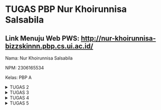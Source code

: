 # TUGAS PBP Nur Khoirunnisa Salsabila

## Link Menuju Web PWS: http://nur-khoirunnisa-bizzskinnn.pbp.cs.ui.ac.id/


Nama: Nur Khoirunnisa Salsabila

NPM: 2306165534

Kelas: PBP A

<details>
  <summary>TUGAS 2</summary>
 
 # **TUGAS 2**

Link Menuju Web PWS: http://nur-khoirunnisa-bizzskinnn.pbp.cs.ui.ac.id/

Nama: Nur Khoirunnisa Salsabila

NPM: 2306165534

Kelas: PBP A
  

### **No.1 Jelaskan bagaimana cara kamu mengimplementasikan checklist di atas secara step-by-step (bukan hanya sekadar mengikuti tutorial).**

Proses Pembuatan Proyek Django dan Inisiasi Proyek Django
1. Membuat direktori baru dengan nama ```happy-skin``` pada dekstop.
2. Membuka folder happy-skin dalam VSCode, kemudian membuka terminal shell (unix) atau git bash.
3. Buat virtual environment dengan menjalankan _command_ berikut:
 
   ```python -m venv env```
4. Mengaktifkan atau menyalakan virtual environment Python baru dengan _command_:
   
   ```env\Scripts\activate```
5. Mempersiapkan _Dependencies_ dengan cara membuat ```requirements.txt``` pada direktori ```happy-skin``` kemudian menambahkan isi _dependencies_
  ```
   django
   gunicorn
   whitenoise
   psycopg2-binary
   requests
   urllib3
  ```
6. Lanjutkan dengan melakukan instalasi ```requirements``` dengan _command_ berikut:

   ```pip install -r requirements.txt```
7. Membuat Proyek Django dengan nama ```happy_skin``` dengan _command_ berikut:

   ```django-admin startproject happy_skin .```
8. Menambahkan string ```ALLOWED_HOSTS = ["localhost", "127.0.0.1"]``` pada ```ALLOWED_HOSTS``` di
    ```settings.py```
9. Membuat aplikasi ```main``` dengan _command_:
    ```python manage.py startapp main```
10. Menambahkan nama aplikasi ke ```INSTALLED_APPS``` pada file ```settings.py``` di direktori ```happy-skin```
11. Me-_routing_ url pada file ```urls.py``` di direktori ```happy-skin``` sehingga isi file ```urls.py``` sekarang menjadi:
    ```
    from django.contrib import admin
    from django.urls import path, include
    urlpatterns = [
        path('admin/', admin.site.urls),
        path('', include('main.urls')),
    ]
12. Mengubah models.py menjadi:
     ```
    from django.db import models

    class Product(models.Model):
    name = models.CharField(max_length=255)
    price = models.IntegerField()
    description = models.TextField()
    stock = models.IntegerField()
    rating = models.DecimalField(max_digits=3, decimal_places=2, null=True, blank=True)
    ```
13. Melakukan migrasi dengan command:
    ```
    python manage.py makemigrations
    python manage.py migrate
    ```
14. Membuat direktori templates dan template ``html`` untuk laman ``main``:
    ```
      <h1>{{ app_name }} Happy Skin </h1>
      <h5>Name: </h5>
      <p>{{ name }}<p>
      <h5>NPM: </h5>
      <p>{{ npm }}<p>  
      <h5>Class: </h5>
      <p>{{ class }}<p>
    ```
15. Menambahkan fungsi untuk me-_render_ laman main pada file ``views.py`` di direktori ``main``:
    ```
      from django.shortcuts import render

      def show_main(request):
          context = {
              'app name': 'Happy Skin',
              'name': 'Nur Khoirunnisa Salsabila',
              'npm' : '2306165534',
              'class': 'PBP A'
          }

          return render(request, "main.html", context)
    ```
16. Melakukan _routing_ pada aplikasi ``main`` pada file ``urls.py`` di direktori ``main``:
    ```
    from django.urls import path
    from main.views import show_main
    
    app_name = 'main'
    
    urlpatterns = [
        path('', show_main, name='show_main'),
    ]
    ```
17. Mencoba menjalankan aplikasi pada _localhost_ dengan _command_:
    ```python manage.py runserver```
18. Membuat repository GitHub baru dengan nama ```icha-ecommerce``` dan visibilitas publik.
19. Menginisiasi direktori lokal ```happy-skin``` sebagai repositori Git
20. Menambahkan berkas ``.gitignore`` dan mengisinya dengan teks berikut:

```
  # Django
  *.log
  *.pot
  *.pyc
  __pycache__
  db.sqlite3
  media
  
  # Backup files
  *.bak
  
  # If you are using PyCharm
  # User-specific stuff
  .idea/**/workspace.xml
  .idea/**/tasks.xml
  .idea/**/usage.statistics.xml
  .idea/**/dictionaries
  .idea/**/shelf
  
  # AWS User-specific
  .idea/**/aws.xml
  
  # Generated files
  .idea/**/contentModel.xml
  .DS_Store
  
  # Sensitive or high-churn files
  .idea/**/dataSources/
  .idea/**/dataSources.ids
  .idea/**/dataSources.local.xml
  .idea/**/sqlDataSources.xml
  .idea/**/dynamic.xml
  .idea/**/uiDesigner.xml
  .idea/**/dbnavigator.xml
  
  # Gradle
  .idea/**/gradle.xml
  .idea/**/libraries
  
  # File-based project format
  *.iws
  
  # IntelliJ
  out/
  
  # JIRA plugin
  atlassian-ide-plugin.xml
  
  # Python
  *.py[cod]
  *$py.class
  
  # Distribution / packaging
  .Python build/
  develop-eggs/
  dist/
  downloads/
  eggs/
  .eggs/
  lib/
  lib64/
  parts/
  sdist/
  var/
  wheels/
  *.egg-info/
  .installed.cfg
  *.egg
  *.manifest
  *.spec
  
  # Installer logs
  pip-log.txt
  pip-delete-this-directory.txt
  
  # Unit test / coverage reports
  htmlcov/
  .tox/
  .coverage
  .coverage.*
  .cache
  .pytest_cache/
  nosetests.xml
  coverage.xml
  *.cover
  .hypothesis/
  
  # Jupyter Notebook
  .ipynb_checkpoints
  
  # pyenv
  .python-version
  
  # celery
  celerybeat-schedule.*
  
  # SageMath parsed files
  *.sage.py
  
  # Environments
  .env
  .venv
  env/
  venv/
  ENV/
  env.bak/
  venv.bak/
  
  # mkdocs documentation
  /site
  
  # mypy
  .mypy_cache/
  
  # Sublime Text
  *.tmlanguage.cache
  *.tmPreferences.cache
  *.stTheme.cache
  *.sublime-workspace
  *.sublime-project
  
  # sftp configuration file
  sftp-config.json
  
  # Package control specific files Package
  Control.last-run
  Control.ca-list
  Control.ca-bundle
  Control.system-ca-bundle
  GitHub.sublime-settings
  
  # Visual Studio Code
  .vscode/*
  !.vscode/settings.json
  !.vscode/tasks.json
  !.vscode/launch.json
  !.vscode/extensions.json
  .history
```
21. Melakukan ``add``, ``commit``, dan ``push`` dari direktori repositori lokal.
22. Mengakses halaman PWS dan membuat proyek baru dengan menekan tombol ```Create New Project```. Kemudian, isi ``Project Name`` dengan ``bizzskinnn``, lalu tekan ``Create New Project`` yang ada di bawahnya.
23. Menambahkan URL _deployment_ PWS pada file ``settings.py`` dan bagian ``ALLOWED_HOSTS`` sehingga menjadi:
    ```ALLOWED_HOSTS = ["localhost", "127.0.0.1", "nur-khoirunnisa-bizzskinnn.pbp.cs.ui.ac.id"]```
24. Menjalankan 3 perintah ini untuk push ke PWS:
    ```
    git remote add pws http://pbp.cs.ui.ac.id/nur.khoirunnisa/bizzskinnn
    git branch -M master
    git push pws master
    ```

### **No. 2 Buatlah bagan yang berisi _request client_ ke web aplikasi berbasis Django beserta responnya dan jelaskan pada bagan tersebut kaitan antara ``urls.py``, ``views.py``, ``models.py``, dan berkas ``html``.**
![Untitled](https://github.com/user-attachments/assets/2ae76eab-89fe-4ce8-9b79-954e93050457)



### **No. 3 Jelaskan fungsi git dalam pengembangan perangkat lunak!**

Git adalah alat yang membantu pengembang perangkat lunak mengelola dan melacak perubahan kode secara efisien. Dalam sebuah tim, Git memungkinkan setiap anggota untuk bekerja secara mandiri pada berbagai bagian proyek tanpa saling mengganggu. Dengan sistem ini, setiap perubahan yang dilakukan akan tersimpan dalam catatan yang jelas, sehingga memudahkan untuk kembali ke versi sebelumnya jika diperlukan. Git juga mendukung pengembangan paralel dengan fitur _branching_, yang memungkinkan pengembangan fitur baru secara terpisah sebelum digabungkan kembali ke proyek utama (_merge_). Git juga sering digunakan bersama dengan alat CI/CD (_Continuous Integration_/_Continuous Deployment_) untuk mengotomatisasi pengujian dan penyebaran kode. Setiap kali kode di-_commit_, CI/CD dapat otomatis menjalankan tes dan menyebarkan versi terbaru aplikasi ke server.
Kemudian, jika terjadi kesalahan atau _bug_ Git memungkinkan pengembang untuk kembali ke versi sebelumnya dari kode yang diketahui berfungsi dengan baik, sehingga dapat mengurangi risiko kehilangan kode atau waktu ketika menghadapi masalah. Lalu, Git adalah sistem kontrol versi terdistribusi, artinya setiap pengembang memiliki salinan lengkap dari seluruh riwayat proyek. Pada Git, setiap perubahan pada kode disertai dengan pesan _commit_ yang mendokumentasikan apa yang telah dilakukan, sehingga memudahkan untuk melacak histori pengembangan proyek dan memahami alasan di balik perubahan tertentu.

### **No. 4 Menurut Anda, dari semua framework yang ada, mengapa framework Django dijadikan permulaan pembelajaran pengembangan perangkat lunak?**

Menurut saya mengapa _framework_ Django yang dijadikan permulaan pembelajaran pengembangan perangkat lunak adalah karena pertama Django punya banyak fitur _built-in _yang siap pakai ('_batteries included_'), sehingga memungkinkan para pemula untuk langsung fokus pada pengembangan aplikasi tanpa perlu menghabiskan banyak waktu untuk mengatur hal-hal dasar. Kedua, Django dikenal memiliki dokumentasi yang sangat lengkap dan mudah dipahami, sehingga akan sangat membantu pemula yang sedang belajar karena mereka bisa dengan cepat menemukan panduan atau contoh penggunaan fitur-fitur yang ada. Ketiga, Django punya pola arsitektur MVT (_Model-View-Template_) yang membantu pemula memahami konsep dasar dalam pengembangan aplikasi web. Keempat, Django digunakan oleh banyak perusahaan besar dan proyek _open-source_, yang berarti belajar Django memberi pemula pengalaman langsung dengan teknologi yang relevan di industri. Kelima, Django memiliki komunitas yang besar dan aktif, sehingga memudahkan pemula untuk mendapatkan bantuan, menemukan tutorial, atau mengakses berbagai pustaka tambahan yang bisa mempercepat proses belajar.

### **No. 5 Mengapa model pada Django disebut sebagai ORM?**
Model pada Django disebut sebagai ORM (_Object-Relational Mapping_) karena Django menggunakan teknik pemetaan objek relasional untuk menghubungkan antara tabel dalam basis data relasional (seperti MySQL, PostgreSQL, SQLite, dll.) dengan objek-objek dalam bahasa pemrograman Python. ORM memungkinkan pengembang untuk bekerja dengan data menggunakan objek Python daripada menulis query SQL secara langsung. Sederhananya, ORM Django hanyalah cara untuk membuat SQL secara _pythonic_ untuk mengambil dan memanipulasi data dari database. Kemudian mendapatkan hasil dengan gaya pemrograman Python yang mudah dipahami. 

</details>

<details>
  <summary>TUGAS 3</summary>

# **TUGAS 3**

Link Menuju Web PWS: http://nur-khoirunnisa-bizzskinnn.pbp.cs.ui.ac.id/

Nama: Nur Khoirunnisa Salsabila

NPM: 2306165534

Kelas: PBP A

### **1. Jelaskan mengapa kita memerlukan data delivery dalam pengimplementasian sebuah platform?**

Data delivery sangat penting dalam pengembangan platform, terutama yang berbasis web atau aplikasi. Data tidak hanya disimpan, tetapi juga perlu dikirim dan diterima antara server dan client (baik itu browser maupun aplikasi). Sebagai contoh, ketika user melakukan request untuk melihat produk, server akan mengirimkan data produk tersebut ke client untuk ditampilkan. Tanpa data delivery yang efisien, interaksi antara user dan platform akan terganggu, yang dapat berdampak buruk pada pengalaman pengguna.

Data tidak hanya disajikan secara visual dalam bentuk HTML, tetapi juga perlu diantarkan (dikirim dan diterima) dalam format yang sesuai. Pada platform modern, JSON dan XML menjadi format yang umum digunakan untuk mengirim data dalam bentuk yang mudah dipahami oleh berbagai aplikasi dan sistem, terutama selama interaksi antara client dan server.

Kaitan data delivery dalam pengembangan platform dapat dijelaskan sebagai berikut:

* Dalam pengembangan platform seperti aplikasi e-commerce, setiap kali user menambahkan produk ke keranjang atau mengecek daftar produk, platform harus mengirimkan data tersebut dari server ke client (browser atau aplikasi mobile).
* Data ini bisa dikirim dalam bentuk JSON atau XML, tergantung kebutuhan, untuk menyampaikan informasi seperti harga, deskripsi, atau rating produk.
* Penggunaan XML dan JSON dalam proses data delivery memastikan bahwa data yang dikirimkan dari server dapat diinterpretasikan dengan benar oleh client, begitu juga sebaliknya.

Oleh karena itu, hubungan data delivery dengan pengembangan platform adalah memastikan informasi dapat disampaikan dengan tepat dari satu bagian sistem ke bagian lainnya (misalnya dari server ke browser) menggunakan format data yang efisien seperti JSON atau XML.


### **2. Menurutmu, mana yang lebih baik antara XML dan JSON? Mengapa JSON lebih populer dibandingkan XML?**

| Kriteria         | XML (Extensible Markup Language)                                   | JSON (JavaScript Object Notation)                                |
|------------------|--------------------------------------------------------------------|-----------------------------------------------------------------|
| Struktur         | Berbasis tag mirip dengan HTML, lebih verbose karena setiap data ditutup dengan tag. | Berbasis key-value pairs, lebih sederhana dan mudah dibaca manusia. |
| Ukuran           | Lebih besar karena adanya penutup tag untuk setiap elemen.         | Lebih kecil dan ringan dibandingkan XML karena tidak ada tag penutup. |
| Kecepatan Parsing| Parsing cenderung lebih lambat karena struktur yang lebih kompleks. | Parsing lebih cepat, terutama dalam aplikasi berbasis JavaScript. |
| Dukungan         | Banyak digunakan di sistem enterprise dan lama.                    | Lebih banyak digunakan di aplikasi modern dan web service.        |
| Ekstensi         | Mendukung skema yang lebih kompleks, dapat menampung data terstruktur yang lebih dalam. | Terbatas pada data yang lebih sederhana. Namun, mudah dikombinasikan dengan format lain. |
| Penggunaan       | Cocok untuk dokumen besar dan data yang memerlukan validasi skema. | Lebih cocok untuk data ringan dan komunikasi antara client-server. |
| Keamanan         | Cenderung lebih rentan terhadap serangan XML External Entity (XXE) dan parsing lebih rumit. | Lebih aman secara default, namun masih perlu validasi untuk memastikan keamanan. |
| Populer untuk    | Aplikasi legacy dan enterprise systems.                            | Aplikasi web modern, API, dan mobile apps.                        |

### Kesimpulan: Mana yang Lebih Baik antara XML dan JSON?

Sebenarnya hal ini kembali lagi ke kebutuhan masing-masing.

   * Jika bekerja dengan aplikasi web modern, terutama yang melibatkan banyak interaksi client-server dan JavaScript, JSON adalah opsi yang lebih baik dibandingkan XML. Mengapa? Hal ini dikarenakan JSON lebih ringkas, cepat, dan mudah  digunakan di banyak platform.
   * Namun, jika perlu mengelola dokumen yang sangat terstruktur dan kompleks dengan banyak validasi skema, XML mungkin lebih cocok karena XML mendukung lebih banyak fitur yang dibutuhkan untuk dokumen yang lebih rumit.
   * Akan tetapi, JSON lebih baik dalam hal kecepatan, kesederhanaan, dan efisiensi, sehingga bisa disimpulkan JSON lebih baik dibandingkan XML.

### Mengapa JSON Lebih Populer Dibandingkan XML?

   * JSON memiliki sintaks yang lebih sederhana dan lebih ringan dibandingkan dengan format lain seperti XML. Hal ini membuatnya lebih efisien.
   * JSON lebih mudah dibaca sehingga sangat membantu saat debugging
   * Hampir semua bahasa pemrograman modern memiliki dukungan bawaan untuk parsing dan menghasilkan JSON.
   * JSON dapat di-parse dengan mudah oleh JavaScript, bahasa yang digunakan di mayoritas webapp.


### **3. Jelaskan fungsi dari method is_valid() pada form Django dan mengapa kita membutuhkan method tersebut?**

Method `is_valid()` di Django digunakan untuk memastikan data yang diinput oleh pengguna sesuai dengan aturan yang sudah ditetapkan di form. Kalau data yang dimasukkan benar/data yang dimasukkan valid, method ini akan mengembalikan `True`, dan kita bisa lanjut menyimpan datanya ke database. Tapi kalau ada yang salah/data tidak valid, Django akan kasih pesan error yang relevan supaya pengguna tahu apa yang perlu diperbaiki. Fungsi ini sangat penting supaya data yang masuk selalu sesuai (integritas data terjamin) dan memastikan bahwa data yang masuk ke database sesuai dengan aturan yang telah ditentukan, sehingga pengembang tidak perlu menulis validasi secara manual untuk setiap input pengguna. Jadi, semuanya lebih aman dan terkontrol.

### **4. Mengapa kita membutuhkan csrf_token saat membuat form di Django? Apa yang dapat terjadi jika kita tidak menambahkan csrf_token pada form Django? Bagaimana hal tersebut dapat dimanfaatkan oleh penyerang?**

`csrf_token` adalah nilai unik yang dihasilkan secara acak dan disematkan ke dalam form sebagai lapisan keamanan tambahan. Token ini melindungi aplikasi dari serangan CSRF (Cross-Site Request Forgery) dengan memastikan bahwa setiap permintaan yang dikirim berasal dari pengguna yang sah, bukan dari penyerang yang mencoba mengeksploitasi sesi pengguna yang telah diautentikasi. Ketika server menerima permintaan, token yang dikirim akan diperiksa apakah sesuai dengan token yang disimpan di sesi pengguna. Jika token tidak valid atau tidak ada, permintaan akan ditolak, sehingga mencegah tindakan berbahaya yang mungkin dilakukan oleh penyerang. Tanpa `csrf_token`, seorang penyerang bisa memanfaatkan sesi pengguna yang valid untuk menjalankan aksi yang tidak diinginkan, seperti mengubah data atau melakukan transaksi tanpa sepengetahuan pengguna, dengan memanfaatkan link jahat.

### **5. Jelaskan bagaimana cara kamu mengimplementasikan checklist di atas secara step-by-step (bukan hanya sekadar mengikuti tutorial).**

1. **Membuat Forms**
   * Membuat file ``forms.py`` pada direktori ``main`` 
   * Tambahkan fields dari ``forms`` yang berasal dari class ``Product`` yang telah dideklarasikan di models.py.
   ```
   from django.forms import ModelForm
   from main.models import Product

   class ProductForm(ModelForm):
       class Meta:
           model = Product
           fields = ["name", "price", "description", "skin_type", "stock", "rating"]
  
2. Membuat method/fungsi baru di ``views.py`` dengan nama ``create_product``untuk menambah entri database pada direktori ``main``
   ```
   def create_product(request):
    form = ProductForm(request.POST or None)

    if form.is_valid() and request.method == "POST":
        form.save()
        return redirect('main:show_main')
    else:
        print(form.errors)

    context = {'form': form}
    return render(request, "create_product.html", context)


  Fungsi ini nantinya akan merender tampilan dari form pada sebuah template HTML.
   
3. Membuat template HTML untuk ``create_product`` sebagai template untuk form yang akan dirender oleh fungsi ``create_product``
   ```
   {% extends 'base.html' %} 
   {% block content %}
   <h1>Add New Product</h1>
   
   <form method="POST">
     {% csrf_token %}
     <table>
       {{ form.as_table }}
       <tr>
         <td></td>
         <td>
           <input type="submit" value="Add Product" />
         </td>
       </tr>
     </table>
   </form>
   
   {% endblock %}
   

4. Menambahkan folder ``templates`` di direktori utama dan ``base.html`` sebagai basis dari laman-laman lain
   
5. Menambahkan lokasi folder ``templates`` tersebut ke ``settings.py`` di direktori ``happyskin``
   ```
   ...
   'DIRS': [BASE_DIR / 'templates'],
   ...

6. Mengimplementasikan database ke dalam laman utama ``main.html`` dan juga menjadi perpanjangan dari ``base.html`` di direktori utama
   ```
   ...
       <table>
            <tr>
                <th class="nama-produk">Nama Produk</th>
                <th class="harga-produk">Harga Produk</th>
                <th class="deskripsi-produk">Deskripsi Produk</th>
                <th class="tipe-kulit">Tipe Kulit</th>
                <th class="stok-produk">Stok Produk</th>
                <th class="rating-produk">Rating Produk</th>
            </tr>
            {% for product in products %}
            <tr>
                <td class="nama-produk">{{ product.name }}</td>
                <td class="harga-produk">{{ product.price }}</td>
                <td class="deskripsi-produk">{{ product.description }}</td>
                <td class="tipe-kulit">{{ product.skin_type }}</td>
                <td class="stok-produk">{{ product.stock }}</td>
                <td class="rating-produk">{{ product.rating }}</td>
            </tr>
            {% endfor %}
        </table>
        ...
   
7. Menambahkan Button pada ``main.html``
   ```
   <a href="{% url 'main:create_product' %}">
            <button>Tambah Produk Baru</button>
        </a>
  tombol pada halaman ``main.html`` nantinya akan mengarahkan pengguna ke halaman yang berisi form untuk menambahkan produk. 
  
8. Menambahkan Fungsi/Method Tampilan dalam Format XML, JSON, XML id, dan JSON id pada file di ``views.py`` pada direktori ``main``
   ```
   def show_xml(request):
    data = Product.objects.all()
    return HttpResponse(serializers.serialize("xml", data), content_type="application/xml")

   def show_json(request):
       data = Product.objects.all()
       return HttpResponse(serializers.serialize("json", data), content_type="application/json")
   
   def show_xml_by_id(request, id):
       data = Product.objects.filter(pk=id)
       return HttpResponse(serializers.serialize("xml", data), content_type="application/xml")
   
   def show_json_by_id(request, id):
       data = Product.objects.filter(pk=id)
       return HttpResponse(serializers.serialize("json", data), content_type="application/json")
  Fungsi ini akan mengambil data dari database menggunakan serializer dan mengubahnya menjadi format XML atau JSON.
   
9. Merouting URL yang bersangkutan di file ``urls.py`` pada direktori ``main``
   ```
   urlpatterns = [
    path('', show_main, name='show_main'),
    path('create-product', create_product, name='create_product'),
    path('xml/', show_xml, name='show_xml'),
    path('json/', show_json, name='show_json'),
    path('xml/<str:id>/', show_xml_by_id, name='show_xml_by_id'),
    path('json/<str:id>/', show_json_by_id, name='show_json_by_id'),
   ]
   
10. Menjalankan aplikasi pada localhost dengan command:
    ```
    pyhthon manage.py runserver

11. Membuka ``http://localhost:8000/`` di browser dan juga di POSTMAN 


## **Mengakses keempat URL di poin 2 menggunakan Postman, membuat screenshot dari hasil akses URL pada Postman, dan menambahkannya ke dalam README.md.**

### Postman XML
![image](https://github.com/user-attachments/assets/93a6cd2b-8914-44a4-98d8-78a50ea878d9)
### Postman JSON
![image](https://github.com/user-attachments/assets/ac237e68-77c0-40f7-ac2d-98b492b7b623)
### Postman XML By ID
![image](https://github.com/user-attachments/assets/9faf96b0-0957-4ee1-a8ad-ada2f2667c3e)
### Postman JSON By ID
![image](https://github.com/user-attachments/assets/5ccd6173-73ba-408d-8a44-dc5d1b7c5ca6)



</details>


<details>
  <summary>TUGAS 4</summary>
 
 # **TUGAS 4**



---

## 1. **Perbedaan antara `HttpResponseRedirect()` dan `redirect()`**

* ``HttpResponseRedirect():``
  - Kelas yang digunakan untuk mengembalikan respons HTTP yang mengarahkan pengguna ke URL tertentu.
  - Membutuhkan URL sebagai argumen.
  - Penggunaan kelas ini memberikan kontrol lebih terhadap respons HTTP, terutama jika ada kebutuhan untuk menjalankan mekanisme tambahan sebelum mengirimkan respons. Dengan demikian, fungsinya lebih dari sekadar pengalihan halaman.
  - Pada fungsi ``login_user``, ``HttpResponseRedirect()`` digunakan karena saya ingin menambahkan cookie ke dalam respons sebelum mengembalikannya. Sehingga, respons dapat dimodifikasi terlebih dahulu sebelum dikirimkan kembali ke pengguna (dialihkan ke halaman ``show_main``), seperti terlihat dari cara kelas tersebut dipanggil dan disimpan dalam variabel response terlebih dahulu.
      ```python
      def login_user(request):
         if request.method == 'POST':
            form = AuthenticationForm(data=request.POST)
      
            if form.is_valid():
              user = form.get_user()
              login(request, user)
              response = HttpResponseRedirect(reverse("main:show_main"))
              response.set_cookie('last_login', str(datetime.datetime.now()))
              return response
            ...
      ```

- ``redirect()``: 
  - Fungsi shortcut yang lebih fleksibel dibanding ``HttpResponseRedirect()``.
  - Bisa menerima URL, nama view, atau objek model sebagai argumen, dan Django akan mengatur detail pengarahannya secara otomatis. Dengan demikian dapat dikatakan sebagai fungsi di Django yang membantu routing menjadi lebih sederhana.
  - Pada fungsi ``register``, saya menggunakan ``redirect()`` karena tujuannya hanya untuk langsung mengarahkan pengguna ke halaman login setelah selesai mendaftar. Saya tidak perlu menentukan URL secara spesifik atau menambahkan mekanisme tambahan. Penggunaan ``redirect()`` membuat kode lebih sederhana dan mudah dibaca, karena hanya perlu melakukan pengalihan halaman tanpa fungsionalitas tambahan.
      ```python
      def register(request):
        form = UserCreationForm()
    
        if request.method == "POST":
            form = UserCreationForm(request.POST)
            if form.is_valid():
                form.save()
                messages.success(request, 'Your account has been successfully created!')
                return redirect('main:login')
            ...
      ```

## 2. **Cara Kerja Penghubungan Model Product dengan User**

- Model `Product` memiliki field `user` yang merupakan `ForeignKey` ke model `User`. Artinya, setiap instance `Product` terkait dengan satu instance `User`.
- ForeignKey memungkinkan terjadinya hubungan banyak-ke-satu (many-to-one), yang artinya beberapa produk (Product) bisa dimiliki oleh satu pengguna (User).
- Django menyediakan mekanisme `on_delete=models.CASCADE`, yang berarti jika pengguna dihapus, semua produk terkait juga akan dihapus dari database.
  ```python
    import uuid
    from django.db import models
    from django.contrib.auth.models import User
    
    # Create your models here.
    class Product(models.Model):
        user = models.ForeignKey(User, on_delete=models.CASCADE)
    ...
  ```

- Salah satu praktik terbaik dalam web e-commerce adalah menampilkan produk sesuai dengan pengguna yang sedang login (terpersonalisasi). Oleh karena itu, di bagian `view`, produk harus difilter agar hanya produk milik pengguna yang terautentikasi yang ditampilkan. Pada fungsi `show_main`, lakukan filter produk berdasarkan `request.user`.
- Ketika pengguna membuat produk baru, produk tersebut secara otomatis akan terhubung dengan pengguna yang sedang login, karena properti user telah ditambahkan ke instance produk sebelum disimpan.
    ```python
    @login_required(login_url='/login')
    def show_main(request):
        products = Product.objects.filter(user=request.user)
    ...
  ```
    ```python
    def create_product(request):
      form = ProductForm(request.POST or None)
  
      if form.is_valid() and request.method == "POST":
          product = form.save(commit=False)
          product.user = request.user
          product.save()
          return redirect('main:show_main')
  
      context = {'form': form}
      return render(request, "create_product.html", context)
  ```

## 3. **Perbedaan antara Authentication dan Authorization & Implementasi Authentication dan Authorization di Django**

- **Authentication**
  * Proses verifikasi identitas pengguna, biasanya melalui username dan password.
- **Authorization**
  * Proses menentukan hak akses pengguna setelah mereka terautentikasi, yaitu menentukan apa yang dapat dan tidak dapat dilakukan oleh pengguna.
- **Implementasi Authentication dan Authorization di Django**
  * Contoh alurnya: Setelah pengguna login (authentication), aplikasi menentukan apa yang bisa diakses pengguna tersebut (authorization).
  * Misalnya, saya pernah mendaftar ke BizzSkin dengan username Chacha. Proses authentication akan mengecek, 'apakah ini benar-benar akun Chacha?'. Lalu, authorization akan mempertanyakan, 'apakah username Chacha memiliki izin untuk mengakses halaman admin e-commerce atau mengedit data produk?'.
  * **Authentication:**
    Django menggunakan sistem autentikasi bawaan untuk memverifikasi kredensial pengguna.
    ```python
    from django.contrib.auth import authenticate, login
    
    form = AuthenticationForm(data=request.POST)
    if form.is_valid():
        user = form.get_user()
        login(request, user)
    ```
  * **Authorization:**
    Authorization di Django menggunakan decorators dan mixins untuk mengatur hak akses pengguna. Contoh menggunakan `@login_required` decorator:
    ```python
    from django.contrib.auth.decorators import login_required
    
     @login_required(login_url='/login')
     def show_main(request):
    ```

## 4. **Bagaimana Django Mengingat Pengguna yang Telah Login, Kegunaan lain dari cookies, dan apakah semua cookies aman digunakan?**

**Cara Django Mengingat Pengguna yang Telah Login**
- Django menggunakan **sessions** dan **cookies** untuk mengingat pengguna yang telah login.

  Penjelasan:
  Setelah pengguna berhasil login, Django menggunakan mekanisme sesi (session) untuk mengidentifikasi mereka. Data sesi sebenarnya disimpan di server, sedangkan browser pengguna hanya menyimpan session ID dalam bentuk cookie. Ketika pengguna membuat permintaan (request) ke server, browser akan mengirimkan session ID tersebut, dan Django akan mencocokkannya dengan informasi di server untuk mengidentifikasi pengguna yang sedang login. Proses ini dilakukan setiap kali pengguna mengakses halaman baru tanpa perlu login ulang. 
- Saat pengguna berhasil login, Django membuat sesi baru dan menyimpan ID sesi di dalam cookie pengguna.

  Penjelasan:
  Setelah login, Django mengirimkan cookie yang berisi session ID ke browser pengguna. Django kemudian menggunakan cookie ini untuk mengakses informasi sesi. Ketika pengguna membuka halaman lain di situs web, browser secara otomatis mengirimkan cookie tersebut dalam setiap request, memungkinkan Django untuk mengenali pengguna yang telah login.
- Setiap kali pengguna membuat permintaan baru, cookie ini dikirimkan kembali ke server, dan server menggunakan ID sesi untuk mengidentifikasi pengguna tersebut.

  Penjelasan:
  Defaultnya, Django mengingat pengguna selama sesi berjalan. Jika pengguna menutup browser atau durasi sesi habis, mereka harus login kembali. Namun, Django bisa dikonfigurasi untuk memperpanjang waktu login pengguna, misalnya dengan fitur "remember me" yang memperpanjang masa aktif sesi.
  

**Kegunaan Lain dari Cookies:**

Selain digunakan untuk mengingat pengguna yang telah login, cookies memiliki berbagai kegunaan lain, antara lain:

- **Menyimpan Preferensi Pengguna:** Cookies dapat digunakan untuk menyimpan preferensi pengguna seperti tema, bahasa, atau pengaturan tampilan lainnya.
- **Pelacakan dan Analitik:** Cookies sering digunakan untuk melacak aktivitas pengguna di situs web untuk tujuan analitik dan pemasaran. Cookies bisa digunakan untuk mengumpulkan data statistik tentang pengunjung, yang kemudian dianalisis untuk mengukur performa dan meningkatkan pengalaman pengguna di situs.
- **Keranjang Belanja:** Dalam aplikasi e-commerce, cookies dapat digunakan untuk menyimpan item yang ditambahkan ke keranjang belanja oleh pengguna.
- **Personalisasi Konten:** Cookies dapat digunakan untuk menyajikan konten yang dipersonalisasi berdasarkan aktivitas dan preferensi pengguna sebelumnya. Selain itu, third-party cookies sering digunakan oleh layanan iklan untuk menampilkan iklan yang dipersonalisasi berdasarkan perilaku pengguna di berbagai situs web. 
- **Otentikasi Sesi**: Cookies digunakan untuk menyimpan token sesi yang memungkinkan pengguna tetap login saat mereka menavigasi situs web.

**Apakah Semua Cookies Aman Digunakan?**

Tidak semua cookies aman digunakan, terutama jika tidak dikonfigurasi dengan benar. Ada beberapa risiko keamanan yang terkait dengan penggunaan cookies:

- XSS (Cross-Site Scripting): Jika situs web rentan terhadap serangan XSS, penyerang dapat menyuntikkan skrip berbahaya yang mencuri cookies pengguna.
- CSRF (Cross-Site Request Forgery): Cookies dapat digunakan dalam serangan CSRF di mana penyerang membuat permintaan berbahaya atas nama pengguna yang terautentikasi.
- Penyadapan Data: Jika cookies tidak dienkripsi dan dikirim melalui koneksi HTTP yang tidak aman, mereka dapat disadap oleh penyerang.
  
**Cara Mengamankan Cookies**
Django menyediakan beberapa pengaturan untuk membuat cookies lebih aman:

- HttpOnly: Mengatur cookie sebagai HttpOnly mencegah akses cookie melalui JavaScript, mengurangi risiko XSS.
  ``SESSION_COOKIE_HTTPONLY = True``
- Secure: Mengatur cookie sebagai Secure memastikan bahwa cookie hanya dikirim melalui koneksi HTTPS, mengurangi risiko penyadapan data.
  ``SESSION_COOKIE_SECURE = True``
- SameSite: Mengatur atribut SameSite pada cookie membantu mencegah serangan CSRF dengan membatasi pengiriman cookie ke permintaan lintas situs.
  ``SESSION_COOKIE_SAMESITE = 'Lax'``

*Kesimpulan:*
Cookies yang mengandung informasi sensitif, seperti session ID, sebaiknya diberi atribut HttpOnly, sehingga tidak bisa diakses oleh JavaScript dan mengurangi risiko serangan cross-site scripting (XSS). Selain itu, cookies yang dikirim melalui koneksi aman (HTTPS) harus memiliki atribut Secure, untuk memastikan cookies hanya dikirim melalui koneksi yang terenkripsi. Atribut SameSite juga penting, karena mencegah cookies dikirimkan dalam permintaan lintas situs, melindungi dari serangan cross-site request forgery (CSRF). Cookies pihak ketiga yang digunakan untuk iklan atau pelacakan bisa dianggap mengganggu privasi, dan beberapa browser kini memblokir cookies ini secara otomatis.

## 5. **Jelaskan bagaimana cara kamu mengimplementasikan checklist di atas secara step-by-step (bukan hanya sekadar mengikuti tutorial).**

**1. Membuat Fungsi dan Form Registrasi**
- Membuat fungsi `register` ke dalam `views.py` yang ada pada subdirektori `main`. Tujuannya untuk membuat formulir registrasi secara otomatis dan menghasilkan akun pengguna ketika data di-submit dari form.
  ```python
  from django.contrib.auth.forms import UserCreationForm
  from django.contrib import messages

  ...
  def register(request):
    form = UserCreationForm()

    if request.method == "POST":
        form = UserCreationForm(request.POST)
        if form.is_valid():
            form.save()
            messages.success(request, 'Your account has been successfully created!')
            return redirect('main:login')
    context = {'form':form}
    return render(request, 'register.html', context)
  ...
  ```
- Membuat file `register.html` pada direktori `main/templates`.
  ```html
  {% extends 'base.html' %}

  {% block meta %}
  <title>Register</title>
  {% endblock meta %}
  
  {% block content %}
  
  <div class="login">
    <h1>Register</h1>
  
    <form method="POST">
      {% csrf_token %}
      <table>
        {{ form.as_table }}
        <tr>
          <td></td>
          <td><input type="submit" name="submit" value="Daftar" /></td>
        </tr>
      </table>
    </form>
  
    {% if messages %}
    <ul>
      {% for message in messages %}
      <li>{{ message }}</li>
      {% endfor %}
    </ul>
    {% endif %}
  </div>
  
  {% endblock content %}
  ```
- Melakukan routing untuk `register` di `urls.py` yang ada pada subdirektori `main`
  ```python
  from main.views import register

  urlpatterns = [
     ...
     path('register/', register, name='register'),
   ]
  ```

**2. Membuat Fungsi Login**
- Buat fungsi `login_user` di `views.py` yang ada pada subdirektori `main`.
- Tambahkan import `authenticate`, `login`, dan `AuthenticationForm` pada bagian paling atas.
  ```python
  from django.contrib.auth.forms import UserCreationForm, AuthenticationForm
  from django.contrib.auth import authenticate, login
  ...
  def login_user(request):
   if request.method == 'POST':
      form = AuthenticationForm(data=request.POST)

      if form.is_valid():
            user = form.get_user()
            login(request, user)
            return redirect('main:show_main')

   else:
      form = AuthenticationForm(request)
   context = {'form': form}
   return render(request, 'login.html', context)
  ...
  ```
  - Setelah berhasil login, set cookie `last_login.` dan fungsi `login_user` menjadi seperti berikut:
    ```python
    from django.contrib.auth.forms import AuthenticationForm
    from django.contrib.auth import authenticate, login
    import datetime
    
    def login_user(request):
        if request.method == 'POST':
            form = AuthenticationForm(data=request.POST)
            if form.is_valid():
                user = form.get_user()
                login(request, user)
                response = HttpResponseRedirect(reverse("main:show_main"))
                response.set_cookie('last_login', str(datetime.datetime.now()))
                return response
        else:
            form = AuthenticationForm()
        return render(request, 'login.html', {'form': form})
    ```
- Membuat file `login.html` pada direktori `main/templates`.
  ```html
  {% extends 'base.html' %}

  {% block meta %}
  <title>Login</title>
  {% endblock meta %}
  
  {% block content %}
  <div class="login">
    <h1>Login</h1>
  
    <form method="POST" action="">
      {% csrf_token %}
      <table>
        {{ form.as_table }}
        <tr>
          <td></td>
          <td><input class="btn login_btn" type="submit" value="Login" /></td>
        </tr>
      </table>
    </form>
  
    {% if messages %}
    <ul>
      {% for message in messages %}
      <li>{{ message }}</li>
      {% endfor %}
    </ul>
    {% endif %} Don't have an account yet?
    <a href="{% url 'main:register' %}">Register Now</a>
  </div>
  
  {% endblock content %}
  ```
-Melakukan routing untuk `login` di `urls.py` yang ada pada subdirektori `main`
  ```python
  from main.views import login_user

  urlpatterns = [
    ...
    path('login/', login_user, name='login'),
  ]
  ```

**3. Membuat Fungsi Logout**
- Buat fungsi `logout_user` di `views.py` yang ada pada subdirektori `main`.
- Tambahkan import `logout` pada bagian paling atas.
  ```python
  from django.contrib.auth import logout
  ...
  def logout_user(request):
    logout(request)
    return redirect('main:login')
  ```
- Menambahkan potongan kode berikut pada file `main.html` pada direktori `main/templates`.
  ```html
    ...
    <a href="{% url 'main:logout' %}">
      <button>Logout</button>
    </a>
    ...
  ```
-Melakukan routing untuk `logout` di `urls.py` yang ada pada subdirektori `main`
  ```python
  from main.views import logout_user

  urlpatterns = [
    ...
    path('logout/', logout_user, name='logout'),
  ]
  ```

**4. Merestriksi Akses Halaman Main**
- Menambahkan import decorator `login_required` pada bagian paling atas di `views.py` yang ada pada subdirektori `main`.
- Menambahkan potongan kode `@login_required(login_url='/login')` di atas fungsi `show_main` agar halaman `main` hanya dapat diakses oleh pengguna yang sudah login (terautentikasi).
  ```python
  from django.contrib.auth.decorators import login_required
  
  ...
  @login_required(login_url='/login')
  def show_main(request):
  ...
  ```
**5. Menghubungkan Model `Product` dengan `User`**
- Menambahkan kode berikut di `models.py` yang ada pada subdirektori `main.
  ```python
  ...
  from django.contrib.auth.models import User
  ...
  
  class Product(models.Model):
      user = models.ForeignKey(User, on_delete=models.CASCADE)
  ...
  ```
Potongan kode di atas mendefinisikan model `Product` yang memiliki relasi banyak-ke-satu (many-to-one) dengan model `User` dari Django. Yang berarti setiap instance `Product` terkait dengan satu instance `User`. Relasi ini diimplementasikan menggunakan ForeignKey.

- Mengubah potongan kode pada fungsi `create_product` menjadi kode berikut:
  ```python
  def create_product(request):
    form = ProductForm(request.POST or None)

    if form.is_valid() and request.method == "POST":
        product = form.save(commit=False)
        product.user = request.user
        product.save()
        return redirect('main:show_main')

    context = {'form': form}
    return render(request, "create_product.html", context)
    ...
    ```
-Mengubah value dari `product` dan `context` pada fungsi `show_main` menjadi seperti berikut:
  ```python
  @login_required(login_url='/login')
  def show_main(request):
      products = Product.objects.filter(user=request.user)
  
      context = {
          'name': request.user.username,
          ...
  ```
**6. Melakukan Migrasi**
- Simpan semua perubahan, dan lakukan migrasi model dengan  `python manage.py makemigrations`.
- Lakukan `python manage.py migrate `untuk mengaplikasikan migrasi yang dilakukan pada poin sebelumnya.

**7. Import OS dan ganti variabel DEBUG dari berkas `settings.py`.**
```python
import os
...
PRODUCTION = os.getenv("PRODUCTION", False)
DEBUG = not PRODUCTION
....
```

**8. Menjalankan Proyek Django dengan command `python manage.py runserver` dan buka `http://localhost:8000/ ` di browser untuk melihat hasilnya.** 

## Bukti 2 akun yang telah di register dengan 3 dummy data
![image](https://github.com/user-attachments/assets/07466bec-6e82-48fb-84f2-8b54b6e94a65)
![image](https://github.com/user-attachments/assets/55cecf72-9a8f-4e75-b196-4eca7b8fcc0a)

</details>


<details>
  <summary>TUGAS 5</summary>

# **TUGAS 5**

---

## 1. **Jika terdapat beberapa CSS selector untuk suatu elemen HTML, jelaskan urutan prioritas pengambilan CSS selector tersebut!**

1. Inline Styles
   * CSS yang ditulis langsung dalam atribut `style` pada elemen HTML memiliki tingkat prioritas tertinggi.
   * Contoh:
     ```html
     <p style="color: pink;">This is a paragraph.</p>
     ```
     ```html
     <div style="color: red;">This text is red.</div>
     ```
2.  ID Selectors:
   * Styles yang didefinisikan menggunakan `#id`.
   * Selector yang menggunakan ID lebih prioritas dibandingkan selector dengan class, atribut, atau type (tag).
   * Contoh:
     ```html
     #header {
        background-color: blue;
      }
     ```
     ```html
     <div id="header">This background is blue.</div>
     ```
     ```html
     #myId {
        color: blue;
      }
     ```
     
3. Class, Attribute, dan Pseudo-class Selectors:
   * Class Selectors:
     - Styles yang didefinisikan menggunakan `.class`.
     - Prioritas: Class selectors memiliki prioritas lebih rendah dibandingkan ID selectors tetapi lebih tinggi daripada type selectors.
     - Setara dengan Attribute dan Pseudo-class Selectors.
     - Contoh:
       ```html
        .highlight {
          color: yellow;
        }
        ```
        ```html
        <p class="highlight">This text is yellow.</p>
        ```
        
    * Attribute Selectors:
      - Definisi: Styles yang didefinisikan menggunakan `[attribute=value]`.
      - Prioritas: Attribute selectors memiliki prioritas yang sama dengan class selectors.
      - Contoh:
        ```html
        [type="text"] {
          border: 1px solid black;
        }
        ```
        ```html
        <input type="text" />
        ```
    * Pseudo-classes:
      - Definisi: Styles yang didefinisikan menggunakan `:pseudo-class`.
      - Prioritas: Pseudo-classes memiliki prioritas yang sama dengan class selectors dan attribute selectors.
      - Contoh:
        ```html
        a:hover {
          color: green;
        }
        ```
        ```html
        <a href="#">Hover over me!</a>
        ```
4. Type Selectors dan Pseudo-element Selectors:
   * Type Selectors:
      - Definisi: Styles yang didefinisikan menggunakan nama elemen HTML.
      - Prioritas: Type selectors memiliki prioritas lebih rendah dibandingkan class selectors, attribute, atau pseudo-class selectors.
      - Contoh:
         ```html
        p {
          font-size: 16px;
        }
        ```
        ```html
        <p>This text has a font size of 16px.</p>
        ```
    * Pseudo-element Selectors:
      - Selector berdasarkan elemen HTML (tag) atau pseudo-elemen memiliki prioritas yang lebih rendah dibanding ID, class, atau atribut.
      - Contoh:
        ```html
        p {
          color: purple;
        }
        ::before {
          content: "Prefix";
        }
        ```
5. Universal Selectors:
   - Styles yang didefinisikan menggunakan `*`.
   - Universal selectors memiliki prioritas paling rendah di antara semua selector.
   - Contoh:
     ```html
     * {
        margin: 0;
        padding: 0;
      }
     ```
6. Browser Default Styles:
   - Styles yang disediakan oleh browser secara default.
   - Contoh: Default margin pada elemen `<body>`, default font pada elemen `<p>`.
   - Prioritas: Browser default styles memiliki prioritas paling rendah dan akan ditimpa oleh semua jenis selector di atas.
   
7. Important Rule:
   - Deklarasi yang menggunakan  `!important` akan mengesampingkan semua aturan lainnya, kecuali aturan lain yang juga menggunakan `!important`.
   - Contoh:
     ```python
     p {
        color: blue !important;
      }
     ```

## 2. **Mengapa responsive design menjadi konsep yang penting dalam pengembangan aplikasi web? Berikan contoh aplikasi yang sudah dan belum menerapkan responsive design!**
 * **Mengapa responsive design penting?**
   1. Secara keseluruhan, responsive design adalah konsep penting karena memungkinkan tampilan website beradaptasi dengan baik pada berbagai ukuran layar, seperti desktop, tablet, dan mobile. Jika tidak menerapkan desain responsif, pengguna mungkin akan mengalami tampilan yang kurang optimal pada perangkat tertentu.
   2. Pengalaman Pengguna (User Experience):
      - Responsive design memastikan bahwa aplikasi web dapat diakses dan digunakan dengan nyaman di berbagai perangkat, termasuk desktop, tablet, dan ponsel, sehingga meningkatkan kepuasan pengguna karena mereka dapat mengakses konten dengan mudah tanpa harus melakukan zoom in atau scroll horizontal.
      - Contoh: Situs web yang responsif akan menyesuaikan tata letak, ukuran teks, dan elemen lainnya agar sesuai dengan ukuran layar perangkat yang digunakan.
    3. SEO (Search Engine Optimization)
       - Search engine seperti Google memberikan peringkat lebih tinggi pada situs web yang responsif. Hal ini karena situs web yang responsif cenderung memberikan pengalaman pengguna yang lebih baik, yang merupakan faktor penting dalam algoritma peringkat mesin pencari.
       - Contoh: Situs web yang responsif lebih mungkin muncul di halaman pertama hasil pencarian Google dibandingkan dengan situs web yang tidak responsif.
    4. Aksesibilitas
       - Dengan responsive design, konten web dapat diakses oleh lebih banyak orang, termasuk mereka yang menggunakan perangkat dengan berbagai ukuran layar dan resolusi. Sehingga, memastikan bahwa semua pengguna, terlepas dari perangkat yang mereka gunakan, dapat mengakses informasi dengan mudah.
       - Contoh: Situs web yang responsif akan menyesuaikan ukuran tombol dan teks agar mudah diakses oleh pengguna dengan kebutuhan khusus.
    5. Efisiensi Pengembangan dan Pemeliharaan
       - Dengan menggunakan responsive design, pengembang hanya perlu membuat satu versi situs web yang dapat berfungsi di berbagai perangkat, sehingga mengurangi waktu dan biaya yang diperlukan untuk mengembangkan dan memelihara beberapa versi situs web.
       - Contoh: Daripada membuat situs web terpisah untuk desktop dan mobile, pengembang dapat menggunakan responsive design untuk membuat satu situs web yang berfungsi di semua perangkat.

 * **Contoh Aplikasi yang sudah Menerapkan Responsive Design**
1. Twitter
   ![image](https://github.com/user-attachments/assets/886ee7a2-243f-4e7c-a78d-fc466a2bd627)
   ![image](https://github.com/user-attachments/assets/fe995f26-251d-4d36-ad4c-9a3dc3b19b4d)
3. Github
   ![image](https://github.com/user-attachments/assets/48ea7b91-71c8-4b12-8bb8-c278052ac934)
   ![image](https://github.com/user-attachments/assets/28ff8a2e-0876-4133-aba8-e2f7b05cbd8e)
4. SIAKNG
   ![image](https://github.com/user-attachments/assets/527544a3-d7e0-442d-aa88-eeac91a41b67)
   ![image](https://github.com/user-attachments/assets/753df1bc-06d6-4af9-a98f-3ca91337fa0c)
5. BizzSkin!
   ![image](https://github.com/user-attachments/assets/26e5c55e-2551-4c83-b863-1e535703e314)
   ![image](https://github.com/user-attachments/assets/4125e6a9-cc9b-4a7f-abca-b472cb719349)


## 3. **Perbedaan Margin, Border, dan Padding, serta cara mengimplementasikan ketiganya**
1. Margin
   * Margin adalah ruang di luar border elemen. Margin digunakan untuk memberikan jarak antara elemen dengan elemen lainnya (mengosongkan area di sekitar border (transparan)).
   * Contoh Implementasi:
     ```html
     .element {
        margin: 20px; /* Memberikan jarak 20px di semua sisi elemen */
      }
     ```
2. Border
   * Border adalah garis yang mengelilingi padding dan konten elemen. Border dapat memiliki warna, ketebalan, dan gaya yang berbeda (garis tepian yang membungkus konten dan padding-nya).
   * Digunakan untuk memberikan batas visual pada elemen, sehingga elemen tersebut lebih menonjol atau terpisah dari elemen lain. 
   * Contoh Implementasi:
     ```html
     .element {
        border: 2px solid black; /* Memberikan border hitam dengan ketebalan 2px di semua sisi elemen */
      }
     ```
3. Padding
   *  Padding adalah ruang di dalam border, antara border dan konten elemen. Padding digunakan untuk memberikan jarak antara konten elemen dengan border elemen.
   *  Padding tidak memiliki warna atau gaya, hanya ruang kosong. (Padding gunanya untuk mengosongkan area di sekitar konten (transparan))
   *  Contoh Implementasi:
     ```html
     .element {
        padding: 15px; /* Memberikan jarak 15px di semua sisi konten elemen */
      }
     ```

### Contoh Implementasi dalam HTML dan CSS
Misalkan kita memiliki elemen HTML berikut:
```html
<div class="box">
  Konten di dalam kotak
</div>
```
Kita dapat mengimplementasikan margin, border, dan padding menggunakan CSS sebagai berikut:
```html

<!DOCTYPE html>
<html lang="en">
<head>
  <meta charset="UTF-8">
  <meta name="viewport" content="width=device-width, initial-scale=1.0">
  <title>Margin, Border, and Padding Example</title>
  <style>
    .box {
      margin: 20px; /* Memberikan jarak 20px di luar border elemen */
      border: 2px solid black; /* Memberikan border hitam dengan ketebalan 2px di semua sisi elemen */
      padding: 15px; /* Memberikan jarak 15px di dalam border, antara border dan konten elemen */
      background-color: lightblue; /* Memberikan warna latar belakang untuk visualisasi */
    }
  </style>
</head>
<body>
  <div class="box">
    Konten di dalam kotak
  </div>
</body>
</html>

```

## 4. **Jelaskan konsep flex box dan grid layout beserta kegunaannya!**

1. Flexbox
   * Flexbox (Flexible Box Layout) adalah model layout CSS yang dirancang untuk mengatur elemen dalam satu dimensi (baris atau kolom). Flexbox sangat berguna untuk membuat layout yang fleksibel dan responsif.
   * Kegunaan Flexbox:
     - Alignment: Mengatur alignment elemen secara horizontal dan vertikal dengan mudah.
     - Order: Mengubah urutan elemen tanpa mengubah struktur HTML.
     - Spacing: Mengatur jarak antar elemen secara dinamis.
     - Responsiveness: Membuat layout yang responsif dengan sedikit kode.
  * Contoh Implementasi Flexbox:
    ```html
    <!DOCTYPE html>
    <html lang="en">
    <head>
      <meta charset="UTF-8">
      <meta name="viewport" content="width=device-width, initial-scale=1.0">
      <title>Flexbox Example</title>
      <style>
        .container {
          display: flex;
          justify-content: center; /* Mengatur elemen di tengah secara horizontal */
          align-items: center; /* Mengatur elemen di tengah secara vertikal */
          height: 100vh;
        }
        .item {
          background-color: lightblue;
          padding: 20px;
          margin: 10px;
        }
      </style>
    </head>
    <body>
      <div class="container">
        <div class="item">Item 1</div>
        <div class="item">Item 2</div>
        <div class="item">Item 3</div>
      </div>
    </body>
    </html>
    ```
2. Grid Layout
   * Grid Layout adalah model layout CSS yang dirancang untuk mengatur elemen dalam dua dimensi (baris dan kolom). Grid layout sangat berguna untuk membuat layout yang kompleks dan responsif dengan mudah.
   * Kegunaan Grid Layout:
     - Complex Layouts: Membuat layout yang kompleks dengan baris dan kolom.
     - Alignment: Mengatur alignment elemen dalam grid dengan mudah. Mengatur alignment elemen dalam grid dengan properti `align-items` dan `justify-items`.
     - Responsiveness: Membuat layout yang responsif dengan mendefinisikan grid yang fleksibel.
     - Gap Control: Mengatur jarak antar elemen dalam grid dengan properti  `grid-gap`.
    * Contoh Implementasi Grid Layout:
      ```html
      <!DOCTYPE html>
      <html lang="en">
      <head>
        <meta charset="UTF-8">
        <meta name="viewport" content="width=device-width, initial-scale=1.0">
        <title>Grid Layout Example</title>
        <style>
          .container {
            display: grid;
            grid-template-columns: repeat(3, 1fr); /* Membuat 3 kolom dengan lebar yang sama */
            grid-gap: 20px; /* Mengatur jarak antar elemen dalam grid */
            padding: 20px;
          }
          .item {
            background-color: lightgreen;
            padding: 20px;
          }
        </style>
      </head>
      <body>
        <div class="container">
          <div class="item">Item 1</div>
          <div class="item">Item 2</div>
          <div class="item">Item 3</div>
          <div class="item">Item 4</div>
          <div class="item">Item 5</div>
          <div class="item">Item 6</div>
        </div>
      </body>
      </html>
      ```
### **Kesimpulan**
Flexbox dan Grid Layout adalah dua model layout CSS yang sangat berguna untuk membuat layout yang fleksibel, responsif, dan kompleks. Flexbox lebih cocok untuk mengatur elemen dalam satu dimensi, sementara Grid Layout lebih cocok untuk mengatur elemen dalam dua dimensi. Dengan memahami dan menggunakan kedua model layout ini, pengembang dapat membuat desain web yang lebih baik dan lebih responsif.

## 5. **Jelaskan bagaimana cara kamu mengimplementasikan checklist di atas secara step-by-step (bukan hanya sekadar mengikuti tutorial)!**

1. **Menambahkan Tailwind ke Aplikasi**
   * Buka file `base.html` yang telah dibuat sebelumnya pada templates folder yang berada di root project.
   * Tambahkan tag `<meta name="viewport">` agar halaman web kamu dapat menyesuaikan ukuran dan perilaku perangkat mobile.
     ```html
      <head>
          {% block meta %}
              <meta charset="UTF-8" />
              <meta name="viewport" content="width=device-width, initial-scale=1">
          {% endblock meta %}
      </head>
     ```
     * Tambahkan script CDN (Content Delivery Network) dari Tailwind untuk diletakkan di dalam html template Django, tepatnya di bagian head file `base.html`, gunanya untuk menyambungkan template django dengan tailwind.
       ```html
       <head>
        {% block meta %}
            <meta charset="UTF-8" />
            <meta name="viewport" content="width=device-width, initial-scale=1">
        {% endblock meta %}
        <script src="https://cdn.tailwindcss.com">
        </script>
        </head>
       ```
2. **Menambahkan Fitur Edit Product pada Aplikasi**
   * Tambahkan fungsi baru di `views.py` yang ada pada subdirektori `main`, fungsi baru tersebut bernama `edit_product` yang menerima parameter `request` dan `id`.
     ```html
       def edit_product(request, id):
          # Get product entry berdasarkan id
          product = Product.objects.get(pk = id)
      
          # Set product entry sebagai instance dari form
          form = ProductForm(request.POST or None, instance=product)
      
          if form.is_valid() and request.method == "POST":
              # Simpan form dan kembali ke halaman awal
              form.save()
              return HttpResponseRedirect(reverse('main:show_main'))
      
          context = {'form': form}
          return render(request, "edit_product.html", context)

     ```
     * Tambahkan import `reverse` pada file `views.py`.
     * Membuat berkas HTML baru dengan nama `edit_product.html` pada subdirektori `main/templates`.
       ```html
        {% extends 'base.html' %}
        {% load static %}
        {% block meta %}
        <title>Edit Product</title>
        {% endblock meta %}
        
        {% block content %}
        {% include 'navbar.html' %}
        
        <div class="flex flex-col min-h-screen bg-cover bg-center" style="background-image: url('{% static 'image/landing-page.png' %}');">
          <div class="container mx-auto px-4 py-8 mt-16 max-w-xl bg-white bg-opacity-90 rounded-2xl shadow-lg">
            <h1 class="text-3xl font-bold text-center mb-8 text-maroon-700 font-cursive">Edit Product</h1>
          
            <div class="bg-white rounded-2xl p-6 shadow-lg">
              <form method="POST" class="space-y-6">
                  {% csrf_token %}
                  {% for field in form %}
                      <div class="flex flex-col">
                          <label for="{{ field.id_for_label }}" class="mb-2 font-semibold text-gray-700">
                              {{ field.label }}
                          </label>
                          <div class="w-full">
                              {{ field }}
                          </div>
                          {% if field.help_text %}
                              <p class="mt-1 text-sm text-gray-500">{{ field.help_text }}</p>
                          {% endif %}
                          {% for error in field.errors %}
                              <p class="mt-1 text-sm text-red-600">{{ error }}</p>
                          {% endfor %}
                      </div>
                  {% endfor %}
                  <div class="flex justify-center mt-6">
                      <button type="submit" class="bg-[#800000] text-white font-semibold px-6 py-3 rounded-lg hover:bg-maroon-700 transition duration-300 ease-in-out w-full">
                          Edit Product
                      </button>
                  </div>
              </form>
            </div>
          </div>
        </div>
        
        <style>
          @import url('https://fonts.googleapis.com/css2?family=Pacifico&display=swap');
          .font-cursive {
            font-family: 'Pacifico', cursive;
          }
        
          @media (min-width: 768px) {
            .grid-cols-1 {
              grid-template-columns: repeat(1, minmax(0, 1fr));
            }
          }
        
          @media (min-width: 1024px) {
            .grid-cols-1 {
              grid-template-columns: repeat(1, minmax(0, 1fr));
            }
          }
        </style>
        {% endblock content %}

       ```
     * Buka `urls.py` yang berada pada direktori `main` dan import fungsi `edit_product` yang sudah dibuat.
       ```
       from main.views import edit_product
       ```
     * Lakukan routing url ke dalam `urlpatterns` untuk mengakses fungsi yang sudah diimpor tadi.
       ```
       path('edit-product/<uuid:id>', edit_product, name='edit_product'),
       ```
     * Buka `card_product.html` yang berada pada subdirektori `main/templates`. Tambahkan potongan kode berikut sejajar dengan elemen `<td>` terakhir agar terlihat tombol `edit` pada setiap baris tabel.
       ```html
        <!-- Actions -->
        <div class="mt-4 flex justify-end space-x-3">
            <a href="{% url 'main:edit_product' product.pk %}" class="bg-yellow-500 hover:bg-yellow-600 text-white py-2 px-4 rounded-lg transition duration-300">
                EDIT
            </a>
            ...
        </div>
       ```
     
3. **Menambahkan Fitur Delete Product pada Aplikasi**
 * Tambahkan fungsi baru di `views.py` yang ada pada subdirektori `main`, fungsi baru tersebut bernama `delete_product` yang menerima parameter `request` dan `id`.
     ```html
     def delete_product(request, id):
        # Get product berdasarkan id
        product = Product.objects.get(pk = id)
        # Hapus product
        product.delete()
        # Kembali ke halaman awal
        return HttpResponseRedirect(reverse('main:show_main'))
    ```
  * Buka `urls.py` yang berada pada direktori `main` dan import fungsi `delete_product` yang sudah dibuat.
       ```
       from main.views import delete_product
       ```
  * Lakukan routing url ke dalam `urlpatterns` untuk mengakses fungsi yang sudah diimpor tadi.
       ```
       path('delete-product/<uuid:id>', delete_product, name='delete_product'),
       ```
  * Buka `card_product.html` yang berada pada subdirektori `main/templates`. Tambahkan potongan kode berikut sejajar dengan elemen `<td>` terakhir agar terlihat tombol `delete` pada setiap baris tabel.
       ```html
       ...
           <div class="mt-4 flex justify-end space-x-3">
            <a href="{% url 'main:edit_product' product.pk %}" class="bg-yellow-500 hover:bg-yellow-600 text-white py-2 px-4 rounded-lg transition duration-300">
                EDIT
            </a>
            <a href="{% url 'main:delete_product' product.pk %}" class="bg-red-500 hover:bg-red-600 text-white py-2 px-4 rounded-lg transition duration-300">
                DELETE
            </a>
        </div>
       ...
      ```

4. **Menambahkan Navigation Bar pada Aplikasi**
   * Buatlah berkas HTML baru dengan nama `navbar.html` pada folder `templates/` di root directory.
     ```html
     {% load static %}
      <nav class="bg-[#800000] shadow-lg">
        <div class="max-w-7xl mx-auto px-4 sm:px-6 lg:px-8">
          <div class="flex justify-between h-16">
            <div class="flex">
              <div class="flex-shrink-0">
                <a href="#">
                  <img class="h-8 w-8" src="{% static 'image/bizzskin-logo.png' %}" alt="Logo">
                </a>
                <span class="text-white font-bold ml-2">BizzSkin</span>
              </div>
              <div class="hidden md:ml-6 md:flex md:space-x-8">
                <a href="#" class="text-white hover:text-gray-200 inline-flex items-center px-1 pt-1 border-b-2 border-transparent hover:border-gray-200 text-sm font-medium">Home</a>
                <a href="#" class="text-white hover:text-gray-200 inline-flex items-center px-1 pt-1 border-b-2 border-transparent hover:border-gray-200 text-sm font-medium">Products</a>
                <a href="#" class="text-white hover:text-gray-200 inline-flex items-center px-1 pt-1 border-b-2 border-transparent hover:border-gray-200 text-sm font-medium">Categories</a>
                <a href="#" class="text-white hover:text-gray-200 inline-flex items-center px-1 pt-1 border-b-2 border-transparent hover:border-gray-200 text-sm font-medium">Cart</a>
              </div>
            </div>
            <div class="hidden md:ml-6 md:flex md:items-center">
              <span class="text-white text-sm font-medium mr-4">Welcome, {{ user.username }}!</span>
              <a href="{% url 'main:logout' %}" class="text-white hover:text-gray-200 border border-white hover:bg-gray-200 hover:text-[#800000] text-sm font-bold py-2 px-4 rounded transition duration-300">
                Logout
              </a>
            </div>
            <div class="-mr-2 flex items-center md:hidden">
              <button class="mobile-menu-button inline-flex items-center justify-center p-2 rounded-md text-white hover:text-gray-200 hover:bg-gray-200 focus:outline-none focus:bg-gray-200 focus:text-[#800000]">
                <svg class="w-6 h-6" stroke="currentColor" fill="none" viewBox="0 0 24 24">
                  <path stroke-linecap="round" stroke-linejoin="round" stroke-width="2" d="M4 6h16M4 12h16M4 18h16"></path>
                </svg>
              </button>
            </div>
          </div>
        </div>
      
        <!-- Mobile Menu -->
        <div class="mobile-menu hidden md:hidden px-4 w-full bg-[#800000]">
          <div class="py-2 space-y-1">
            <a href="#" class="block text-white hover:text-gray-200 py-2">Home</a>
            <a href="#" class="block text-white hover:text-gray-200 py-2">Products</a>
            <a href="#" class="block text-white hover:text-gray-200 py-2">Categories</a>
            <a href="#" class="block text-white hover:text-gray-200 py-2">Cart</a>
      
            <!-- Welcome Message and Logout Button for Mobile -->
            <div class="block text-center text-white font-medium py-2">Welcome, {{ user.username }}!</div>
            <a href="{% url 'main:logout' %}" class="block text-center border border-white hover:bg-gray-200 hover:text-[#800000] text-white font-bold py-2 px-4 rounded transition duration-300 mt-2">
              Logout
            </a>
          </div>
        </div>
      </nav>
      
      <script>
      const btn = document.querySelector("button.mobile-menu-button");
      const menu = document.querySelector(".mobile-menu");
      
      btn.addEventListener("click", () => {
        menu.classList.toggle("hidden");
      });
      </script>
     ```
  * Kemudian, tautkan navbar tersebut ke dalam `main.html`, `create_product.html`, dan `edit_product.html` yang berada di subdirektori `main/templates/` dengan menggunakan tags `include:`
    ```
    {% include 'navbar.html' %}
    ```

5. **Konfigurasi Static Files pada Aplikasi**
   * Pada `settings.py`, tambahkan middleware WhiteNoise.
   ```
     ...
    MIDDLEWARE = [
        'django.middleware.security.SecurityMiddleware',
        'whitenoise.middleware.WhiteNoiseMiddleware', #Tambahkan tepat di bawah SecurityMiddleware
        ...
    ]
    ...
   ```
    * Pada `settings.py`, pastikan variabel `STATIC_ROOT`, `STATICFILES_DIRS`, dan `STATIC_URL` dikonfigurasikan seperti ini:
      ```
      ...
      STATIC_URL = '/static/'
      if DEBUG:
          STATICFILES_DIRS = [
              BASE_DIR / 'static' # merujuk ke /static root project pada mode development
          ]
      else:
          STATIC_ROOT = BASE_DIR / 'static' # merujuk ke /static root project pada mode production
      ...
      ```
6. **Menambahkan Styles pada Aplikasi dengan Tailwind dan External CSS**
   * Tambahkan `global.css`
     - Buatlah file `global.css` di `/static/css` pada root directory.
     -  Pada file global.css ini isi dengan kode berikut untuk custom styling:
       ```css
             .form-style form input, form textarea, form select {
          width: 100%;
          padding: 0.5rem;
          border: 2px solid #bcbcbc;
          border-radius: 0.375rem;
      }
      .form-style form input:focus, form textarea:focus, form select:focus {
          outline: none;
          border-color: #674ea7;
          box-shadow: 0 0 0 3px #674ea7;
      }
      @keyframes shine {
          0% { background-position: -200% 0; }
          100% { background-position: 200% 0; }
      }
      .animate-shine {
          background: linear-gradient(120deg, rgba(255, 255, 255, 0.3), rgba(255, 255, 255, 0.1) 50%, rgba(255, 255, 255, 0.3));
          background-size: 200% 100%;
          animation: shine 3s infinite;
      }
      ```
   * Hubungkan `global.css` dan script Tailwind ke `base.html`.
     - Agar style CSS yang ditambahkan di `global.css` dapat digunakan dalam template Django, kamu perlu menambahkan file tersebut ke `base.html`. Modifikasi file `base.html` seperti berikut:
       ```html
       {% load static %}
        <!DOCTYPE html>
        <html lang="en">
          <head>
            <meta charset="UTF-8" />
            <meta name="viewport" content="width=device-width, initial-scale=1.0" />
            {% block meta %} {% endblock meta %}
            <script src="https://cdn.tailwindcss.com"></script>
            <link rel="stylesheet" href="{% static 'css/global.css' %}"/>
          </head>
          <body>
            {% block content %} {% endblock content %}
          </body>
        </html>
       ```
       
   * Menambahkan styling di page lainnya:
     
     - login.html
     - register.html
     - main.html
     - navbar.html
     - footer.html
     - card_product.html
     - add_product.html
     - edit_product.html


7. **Menambahkan Footer**
   - Membuat `footer.html` di folder main/templates:
     ```html
           {% load static %}
      
      <footer class="bg-[#800000] text-white py-6 sm:py-8 md:py-10 text-xs sm:text-sm md:text-base">
        <div class="max-w-7xl mx-auto px-4 sm:px-6 lg:px-8">
          <div class="flex flex-col space-y-4 sm:space-y-6 md:space-y-8">
      
            <!-- Logo -->
            <div class="flex justify-start">
              <img src="{% static 'image/bizzskin-logo.png' %}" alt="glowify logo" class="h-4 sm:h-5 md:h-6">
            </div>
      
            <!-- Divider -->
            <div class="w-full border-t border-white"></div>
      
            <!-- Links and Copyright -->
            <div class="flex flex-col sm:flex-row justify-between items-start sm:items-center w-full space-y-2 sm:space-y-0">
      
              <!-- Copyright -->
              <div class="text-left">
                <p class="text-xs sm:text-sm md:text-base">&copy; 2024, chachamarica.</p>
              </div>
      
              <!-- Links -->
              <div class="flex flex-col sm:flex-row space-y-1 sm:space-y-0 sm:space-x-3 md:space-x-4 text-left sm:text-right">
                <a href="#" class="hover:underline text-xs sm:text-sm md:text-base">Privacy Policy</a>
                <a href="#" class="hover:underline text-xs sm:text-sm md:text-base">Terms of Service</a>
              </div>
            </div>
          </div>
        </div>
      </footer>
     ```
8. **Menambahkan Card untuk Produk dan Card Info**
   * Membuat `card_product.html` di folder main/templates:
     ```html
     {% load humanize %}

      <div class="bg-white p-4 sm:p-6 md:p-8 rounded-lg shadow-lg transition-transform transform hover:scale-105 duration-300">
          <!-- Product Details -->
          <div class="text-left">
              <h3 class="text-lg sm:text-xl md:text-2xl font-bold text-gray-800 mb-2">{{ product.name }}</h3>
              <p class="text-sm sm:text-base md:text-lg text-gray-600 mb-4">{{ product.description }}</p>
              <p class="text-xl sm:text-2xl md:text-3xl font-bold text-indigo-600 mb-2">Rp{{ product.price|intcomma }}</p>
              <p class="text-sm sm:text-base md:text-lg text-gray-500">Skin Type: {{ product.skin_type }}</p>
          </div>
      
          <!-- Actions -->
          <div class="mt-4 flex justify-end space-x-3">
              <a href="{% url 'main:edit_product' product.pk %}" class="bg-yellow-500 hover:bg-yellow-600 text-white py-2 px-4 rounded-lg transition duration-300">
                  EDIT
              </a>
              <a href="{% url 'main:delete_product' product.pk %}" class="bg-red-500 hover:bg-red-600 text-white py-2 px-4 rounded-lg transition duration-300">
                  DELETE
              </a>
          </div>
      </div>
     ```
     * Membuat `card_info.html` di folder main/templates:
       ```html
       <!-- <div class="bg-indigo-700 rounded-xl overflow-hidden border-2 border-indigo-800">
            <div class="p-4 animate-shine">
              <h5 class="text-lg font-semibold text-gray-200">{{ title }}</h5>
              <p class="text-white">{{ value }}</p>
            </div>
        </div> -->
        
        <div class="bg-pink-100 rounded-xl overflow-hidden border-2 border-maroon-800 shadow-lg transform transition duration-300 hover:scale-105">
          <div class="p-6">
            <h5 class="text-lg font-semibold text-maroon-700">{{ title }}</h5>
            <p class="text-maroon-600">{{ value }}</p>
          </div>
        </div>
       ```

9. **Menambahkan Halaman Register**
   * Membuat `register.html` di folder templates:
     ```html
     {% extends 'base.html' %}
      {% load static %}
      
      {% block meta %}
      <title>Register</title>
      {% endblock meta %}
      
      {% block content %}
      <div class="min-h-screen flex items-center justify-center bg-pink-100 py-12 px-4 sm:px-6 lg:px-8" style="background-image: url('{% static 'image/background-pattern.png' %}'); background-size: cover; background-position: center;">
        <div class="max-w-md w-full space-y-8 form-style bg-white p-8 rounded-lg shadow-lg">
          <div>
            <h2 class="mt-6 text-center text-3xl font-extrabold" style="color: #800000;">
              Create your account
            </h2>
          </div>
          <form class="mt-8 space-y-6" method="POST">
            {% csrf_token %}
            <input type="hidden" name="remember" value="true">
            <div class="rounded-md shadow-sm -space-y-px">
              {% for field in form %}
                <div class="{% if not forloop.first %}mt-4{% endif %}">
                  <label for="{{ field.id_for_label }}" class="mb-2 font-semibold" style="color: #800000;">
                    {{ field.label }}
                  </label>
                  <div class="relative">
                    {{ field }}
                    <div class="absolute inset-y-0 right-0 pr-3 flex items-center pointer-events-none">
                      {% if field.errors %}
                        <svg class="h-5 w-5 text-red-500" fill="currentColor" viewBox="0 0 20 20">
                          <path fill-rule="evenodd" d="M18 10a8 8 0 11-16 0 8 8 0 0116 0zm-7 4a1 1 0 11-2 0 1 1 0 012 0zm-1-9a1 1 0 00-1 1v4a1 1 0 102 0V6a1 1 0 00-1-1z" clip-rule="evenodd" />
                        </svg>
                      {% endif %}
                    </div>
                  </div>
                  {% if field.errors %}
                    {% for error in field.errors %}
                      <p class="mt-1 text-sm text-red-600">{{ error }}</p>
                    {% endfor %}
                  {% endif %}
                </div>
              {% endfor %}
            </div>
            <div>
              <button type="submit" class="group relative w-full flex justify-center py-2 px-4 border border-transparent text-sm font-medium rounded-md text-white bg-maroon-600 hover:bg-maroon-700 focus:outline-none focus:ring-2 focus:ring-offset-2 focus:ring-maroon-500" style="background-color: #800000;">
                Register
              </button>
            </div>
            <div class="text-center mt-4">
              <p class="text-sm" style="color: #800000;">
                Already have an account?
                <a href="{% url 'main:login' %}" class="font-bold hover:opacity-80" style="color: #800000;">Login here</a>
              </p>
            </div>
          </form>
        </div>
      </div>
      {% endblock content %}

   
10. **Menambahkan Halaman Tambah Produk**
    * Membuat `create_product.html` di folder main/templates:
    ```html
    {% extends 'base.html' %}
    {% load static %}
    {% block meta %}
    <title>Create Product</title>
    {% endblock meta %}
    
    {% block content %}
    {% include 'navbar.html' %}
    
    <div class="flex flex-col min-h-screen bg-cover bg-center" style="background-image: url('{% static 'image/landing-page.png' %}');">
      <div class="container mx-auto px-4 py-8 mt-16 max-w-xl bg-white bg-opacity-90 rounded-2xl shadow-lg">
        <h1 class="text-3xl font-bold text-center mb-8 text-maroon-700 font-cursive">Create Product</h1>
      
        <div class="bg-white shadow-md rounded-lg p-6 form-style">
          <form method="POST" class="space-y-6">
            {% csrf_token %}
            {% for field in form %}
              <div class="flex flex-col">
                <label for="{{ field.id_for_label }}" class="mb-2 font-semibold text-gray-700">
                  {{ field.label }}
                </label>
                <div class="w-full">
                  {{ field }}
                </div>
                {% if field.help_text %}
                  <p class="mt-1 text-sm text-gray-500">{{ field.help_text }}</p>
                {% endif %}
                {% for error in field.errors %}
                  <p class="mt-1 text-sm text-red-600">{{ error }}</p>
                {% endfor %}
              </div>
            {% endfor %}
            <div class="flex justify-center mt-6">
              <button type="submit" class="bg-[#800000] text-white font-semibold px-6 py-3 rounded-lg hover:bg-indigo-700 transition duration-300 ease-in-out w-full">
                Create Product
              </button>
            </div>
          </form>
        </div>
      </div>
    </div>
    
    <style>
      @import url('https://fonts.googleapis.com/css2?family=Pacifico&display=swap');
      .font-cursive {
        font-family: 'Pacifico', cursive;
      }
    
      @media (min-width: 768px) {
        .grid-cols-1 {
          grid-template-columns: repeat(1, minmax(0, 1fr));
        }
      }
    
      @media (min-width: 1024px) {
        .grid-cols-1 {
          grid-template-columns: repeat(1, minmax(0, 1fr));
        }
      }
    </style>
    {% endblock content %}
    ```
11. **Melakukan add, commit, dan push ke github dan pws**
</details>
